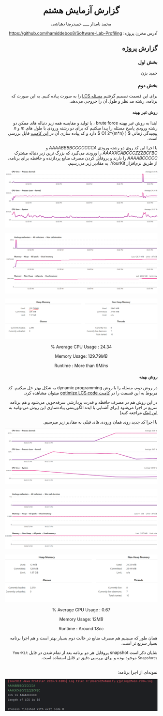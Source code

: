 <div align='center'>

# گزارش آزمایش هشتم

محمد نامدار  ـــــ  حمیدرضا دهباشی
</div>

<div dir='rtl' align='right'>

آدرس مخزن پروژه: https://github.com/hamiddeboo8/Software-Lab-Profiling

## گزارش پروژه

### بخش اول

حمید بزن

### بخش دوم

برای این قسمت تصمیم گرفتیم
[مسئله LCS](https://en.wikipedia.org/wiki/Longest_common_subsequence)
را به صورت پیاده کنیم.
به این صورت که برنامه، رشته مد نظر و طول آن را خروجی می‌دهد.

#### روش غیر بهینه

ابتدا به روش غیر بهینه brute force
، با تولید و مقایسه همه زیر دنباله های ممکن دو رشته ورودی پاسخ مسئله را پیدا میکنیم
که برای دو رشته ورودی با طول های 
$m$ و $n$
پیچیدگی زمانی 
$ O( 2^{m*n} ) $
دارد و کد پیاده سازی آن در 
[این کامیت](https://github.com/hamiddeboo8/Software-Lab-Profiling/commit/cc88cdff092f9022ddd58cbe61efaf3ab0b23e23)
قابل بررسی است.

با اجرا این کد روی دو رشته ورودی
$AAAABBBBCCCCCCCA$ و $AAAXXCABCCCZZZBCFBC$
را ورودی می‌گیرد
که بزرگ ترین زیر دنباله مشترک $AAAABCCCCC$ را دارند
و پروفایل کردن مصرف منابع پردازنده و حافظه برای برنامه، از طریق نرم‌افزار YourKit، به مقادیر زیر می‌رسیم.

![cpu pre](./screenshots/p2pre2.PNG)

![mem graph](./screenshots/p2pre1.PNG)

![mem pre](./screenshots/p2pre3.PNG)

<div align='center'>

Average CPU Usage : $24.34$ %

Memory Usage: $129.79 MB$

Runtime : More than $9 Mins$

</div>

<!-- زمان اجرا : پیش از ۹ دقیقه -->

#### روش بهینه

در روش دوم،‌ مسئله را با روش dynamic programming به شکل بهتر حل میکنیم.
کد مربوط به این قسمت را در
[کامیت optimize LCS code](https://github.com/hamiddeboo8/Software-Lab-Profiling/commit/32fbf9f9a527ba1b905003f8b16896647f5ea96a)
میتوان مشاهده کرد.

در این روش هم در مصرف حافظه و قدرت پردازشی سرفه‌جویی می‌شود و هم برنامه سریع تر اجرا می‌شود (برای آشنایی با ایده الگوریتمی پیاده‌سازی این روش می‌توانید به
[این لینک](https://en.wikipedia.org/wiki/Longest_common_subsequence#:~:text=.-,Code%20for%20the%20dynamic%20programming%20solution,-%5Bedit%5D)
 مراجعه کنید)

با اجرا کد جدید روی همان ورودی های قبلی به مقادیر زیر میرسیم.

![post cpu](./screenshots/p2post2.PNG)

![post cpu](./screenshots/p2post1.PNG)

![post cpu](./screenshots/p2post3.PNG)

<div align='center'>

Average CPU Usage : $0.67$ %

Memory Usage: $12 MB$

Runtime : Around $1 Sec$

</div>

همان طور که میبینیم هم مصرف منابع در حالت دوم بسیار بهتر است و هم اجرا برنامه بسیار سریع تر است.

شایان ذکر است snapshot پروفایل هر دو برنامه 
بعد از تمام شدن در فایل ‍‍`YourKit Snapshots`
موجود بوده و برای بررسی دقیق تر قابل استفاده است.

<br>
نمونه‌ای از اجرا برنامه:

![sim](./screenshots/simResult.PNG)

</div>
